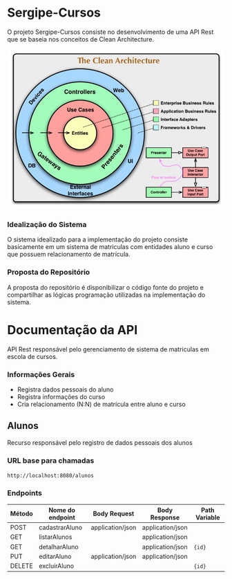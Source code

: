 # Sergipe-Cursos

O projeto Sergipe-Cursos consiste no desenvolvimento de uma API Rest que se baseia nos conceitos de Clean Architecture.

![CleanArchitecture](CleanArchitecture.jpg)


### Idealização do Sistema

O sistema idealizado para a implementação do projeto consiste basicamente em um sistema de matriculas com entidades aluno e curso que possuem relacionamento de matrícula.


### Proposta do Repositório

A proposta do repositório é disponibilizar o código fonte do projeto e compartilhar as lógicas programação utilizadas na implementação do sistema.


# Documentação da API

API Rest responsável pelo gerenciamento de sistema de matriculas em escola de cursos.


### Informações Gerais

- Registra dados pessoais do aluno
- Registra informações do curso
- Cria relacionamento (N:N) de matrícula entre aluno e curso 


## Alunos

Recurso responsável pelo registro de dados pessoais dos alunos


### URL base para chamadas

```
http://localhost:8080/alunos
```



### Endpoints

| Método | Nome do endpoint |Body Request | Body Response | Path Variable
|-----------------------------------------------------------------------------------------------------------------|-----------------------------------------------------------------------------------------------------------------|-----------------------------------------------------------------------------------------------------------------|-----------------------------------------------------------------------------------------------------------------| -----------------------------------------------------------------------------------------------------------------|
| POST | cadastrarAluno |application/json | application/json | |
| GET | listarAlunos | |  application/json | |
| GET | detalharAluno  | | application/json | ```{id}``` |
| PUT | editarAluno | application/json | application/json | |
| DELETE | excluirAluno |  | | ```{id}```  |

